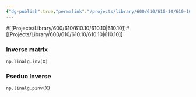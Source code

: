 ```yaml
---
{"dg-publish":true,"permalink":"/projects/library/600/610/610-10/610-10-a/","noteIcon":"0","created":"2024-01-29T21:26:26.679+09:00","updated":"2024-01-29T22:49:53.855+09:00"}
---
```


#[[Projects/Library/600/610/610.10/610.10\|610.10]]#[[Projects/Library/600/610/610.10/610.10\|610.10]]




### Inverse matrix
`np.linalg.inv(X)`

### Pseduo Inverse
`np.linalg.pinv(X)`